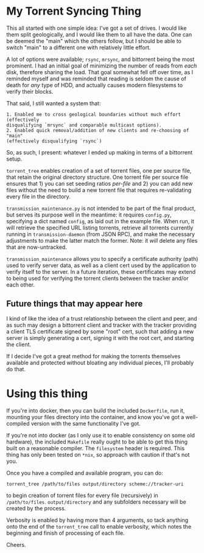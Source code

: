 # My Torrent Syncing Thing

This all started with one simple idea: I've got a set of drives.  I would like them
split geologically, and I would like them to all have the data.  One can be deemed
the "main" which the others follow, but I should be able to switch "main" to a different
one with relatively little effort.

A lot of options were available; `rsync`, `mrsync`, and bittorrent being the most
prominent.  I had an initial goal of minimizing the number of reads from *each*
disk, therefore sharing the load.  That goal somewhat fell off over time, as I
reminded myself and was reminded that reading is seldom the cause of death for
*any* type of HDD, and actually causes modern filesystems to verify their blocks.

That said, I still wanted a system that:

	1. Enabled me to cross geological boundaries without much effort (effectively
	disqualifying `mrsync` and comparable multicast options).
	2. Enabled quick removal/addition of new clients and re-choosing of "main"
	(effectively disqualifying `rsync`)

So, as such, I present: whatever I ended up making in terms of a bittorrent setup.

`torrent_tree` enables creation of a set of torrent files, one per source file,
that retain the original directory structure.  One torrent file per source file
ensures that 1) you can set seeding ratios *per-file* and 2) you can add new files
without the need to build a new torrent file that requires re-validating every
file in the directory.

`transmission_maintenance.py` is not intended to be part of the final product,
but serves its purpose well in the meantime: it requires `config.py`, specifying
a dict named `config`, as laid out in the example file.  When run, it will retrieve
the specified URL listing torrents, retrieve all torrents currently running in
`transmission-daemon` (from JSON RPC), and make the necessary adjustments to make
the latter match the former.  Note: it *will* delete any files that are now-untracked.

`transmission_maintenance` allows you to specify a certificate authority (path)
used to verify server data, as well as a client cert used by the application
to verify itself to the server.  In a future iteration, these certificates may
extend to being used for verifying the torrent clients between the tracker and/or
each other.

## Future things that may appear here

I kind of like the idea of a trust relationship between the client and peer,
and as such may design a bittorrent client and tracker with the tracker providing
a client TLS certificate signed by some "root" cert, such that adding a new server
is simply generating a cert, signing it with the root cert, and starting the client.

If I decide I've got a great method for making the torrents themselves available
and protected without bloating any individual pieces, I'll probably do that.

# Using this thing

If you're into docker, then you can build the included `Dockerfile`, run it, mounting
your files directory into the container, and know you've got a well-compiled version
with the same functionality I've got.

If you're not into docker (as I only use it to enable consistency on some old hardware),
the included `Makefile` really ought to be able to get this thing built on a reasonable
compiler.  The `filesystem` header is required.  This thing has only been tested on
`*nix`, so approach with caution if that's not you.

Once you have a compiled and available program, you can do:
```
torrent_tree /path/to/files output/directory scheme://tracker-uri
```
to begin creation of torrent files for every file (recursively) in `/path/to/files`.
`output/directory` and any subfolders necessary will be created by the process.

Verbosity is enabled by having more than 4 arguments, so tack anything onto the
end of the `torrent_tree` call to enable verbosity, which notes the beginning and
finish of processing of each file.

Cheers.